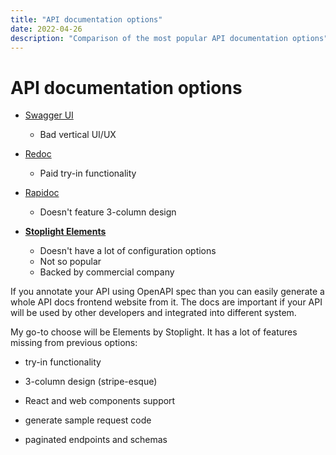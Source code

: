 ```yaml
---
title: "API documentation options"
date: 2022-04-26
description: "Comparison of the most popular API documentation options"
---
```

# API documentation options

- [Swagger UI](https://github.com/swagger-api/swagger-ui)
  
  - Bad vertical UI/UX

- [Redoc](https://github.com/Redocly/redoc)
  
  - Paid try-in functionality

- [Rapidoc](https://github.com/rapi-doc/RapiDoc)
  
  - Doesn't feature 3-column design

- **[Stoplight Elements](https://github.com/stoplightio/elements)**
  
  - Doesn't have a lot of configuration options
  - Not so popular
  - Backed by commercial company

If you annotate your API using OpenAPI spec than you can easily generate a whole API docs frontend website from it. The docs are important if your API will be used by other developers and integrated into different system.

My go-to choose will be Elements by Stoplight. It has a lot of features missing from previous options:

- try-in functionality

- 3-column design (stripe-esque)

- React and web components support

- generate sample request code

- paginated endpoints and schemas
